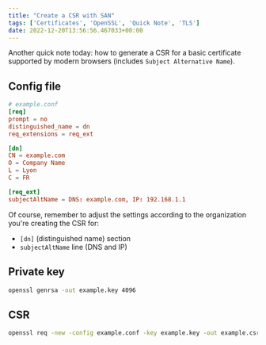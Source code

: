 ```yaml
---
title: "Create a CSR with SAN"
tags: ['Certificates', 'OpenSSL', 'Quick Note', 'TLS']
date: 2022-12-20T13:56:56.467033+00:00
---
```

Another quick note today: how to generate a CSR for a basic certificate supported by modern browsers (includes `Subject Alternative Name`).

## Config file

```toml
# example.conf
[req]
prompt = no
distinguished_name = dn
req_extensions = req_ext

[dn]
CN = example.com
O = Company Name
L = Lyon
C = FR

[req_ext]
subjectAltName = DNS: example.com, IP: 192.168.1.1
```

Of course, remember to adjust the settings according to the organization you're creating the CSR for:

* `[dn]` (distinguished name) section
* `subjectAltName` line (DNS and IP)

## Private key

```bash
openssl genrsa -out example.key 4096
```

## CSR

```bash
openssl req -new -config example.conf -key example.key -out example.csr
```
